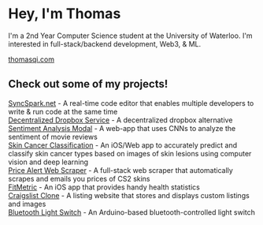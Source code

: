 # Hey, I'm Thomas

I'm a 2nd Year Computer Science student at the University of Waterloo. I'm interested in full-stack/backend development, Web3, & ML.

<a href="https://www.thomasqi.com/" target="_blank">thomasqi.com</a>

## Check out some of my projects!
[SyncSpark.net](https://github.com/ThomasQi3141/syncspark) - A real-time code editor that enables multiple developers to write & run code at the same time  <br />
[Decentralized Dropbox Service](https://github.com/ThomasQi3141/dzbox) - A decentralized dropbox alternative <br />
[Sentiment Analysis Modal](https://github.com/ThomasQi3141/Sentiment-Analysis-Model) - A web-app that uses CNNs to analyze the sentiment of movie reviews <br />
[Skin Cancer Classification](https://github.com/ThomasQi3141/Skin-Cancer-Detection) - An iOS/Web app to accurately predict and classify skin cancer types based on images of skin lesions using computer vision and deep learning <br />
[Price Alert Web Scraper](https://github.com/ThomasQi3141/BUFF-Price-Web-Scraper) - A full-stack web scraper that automatically scrapes and emails you prices of CS2 skins <br />
[FitMetric](https://github.com/ThomasQi3141/FitMetric) - An iOS app that provides handy health statistics <br />
[Craigslist Clone](https://github.com/ThomasQi3141/Craigslist-Clone) - A listing website that stores and displays custom listings and images <br />
[Bluetooth Light Switch](https://github.com/ThomasQi3141/Bluetooth-Light-Switch) - An Arduino-based bluetooth-controlled light switch <br />

